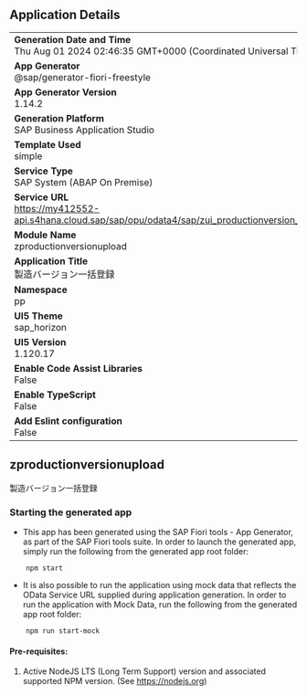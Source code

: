 ## Application Details
|               |
| ------------- |
|**Generation Date and Time**<br>Thu Aug 01 2024 02:46:35 GMT+0000 (Coordinated Universal Time)|
|**App Generator**<br>@sap/generator-fiori-freestyle|
|**App Generator Version**<br>1.14.2|
|**Generation Platform**<br>SAP Business Application Studio|
|**Template Used**<br>simple|
|**Service Type**<br>SAP System (ABAP On Premise)|
|**Service URL**<br>https://my412552-api.s4hana.cloud.sap/sap/opu/odata4/sap/zui_productionversion_o4/srvd/sap/zui_productionversion_o4/0001/|
|**Module Name**<br>zproductionversionupload|
|**Application Title**<br>製造バージョン一括登録|
|**Namespace**<br>pp|
|**UI5 Theme**<br>sap_horizon|
|**UI5 Version**<br>1.120.17|
|**Enable Code Assist Libraries**<br>False|
|**Enable TypeScript**<br>False|
|**Add Eslint configuration**<br>False|

## zproductionversionupload

製造バージョン一括登録

### Starting the generated app

-   This app has been generated using the SAP Fiori tools - App Generator, as part of the SAP Fiori tools suite.  In order to launch the generated app, simply run the following from the generated app root folder:

```
    npm start
```

- It is also possible to run the application using mock data that reflects the OData Service URL supplied during application generation.  In order to run the application with Mock Data, run the following from the generated app root folder:

```
    npm run start-mock
```

#### Pre-requisites:

1. Active NodeJS LTS (Long Term Support) version and associated supported NPM version.  (See https://nodejs.org)


